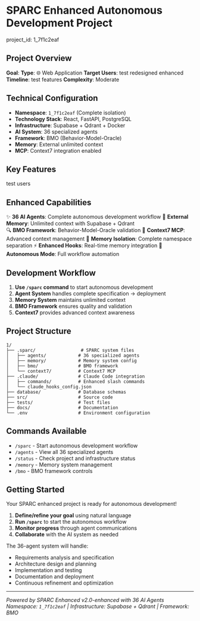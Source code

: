 # SPARC Enhanced Autonomous Development Project

project_id: 1_7f1c2eaf

## Project Overview

**Goal**: 
**Type**: 🌐 Web Application
**Target Users**: test redesigned enhanced
**Timeline**: test features
**Complexity**: Moderate

## Technical Configuration

- **Namespace**: `1_7f1c2eaf` (Complete isolation)
- **Technology Stack**: React, FastAPI, PostgreSQL
- **Infrastructure**: Supabase + Qdrant + Docker
- **AI System**: 36 specialized agents
- **Framework**: BMO (Behavior-Model-Oracle)
- **Memory**: External unlimited context
- **MCP**: Context7 integration enabled

## Key Features

test users

## Enhanced Capabilities

✨ **36 AI Agents**: Complete autonomous development workflow
🧠 **External Memory**: Unlimited context with Supabase + Qdrant  
🔍 **BMO Framework**: Behavior-Model-Oracle validation
🔗 **Context7 MCP**: Advanced context management
🎯 **Memory Isolation**: Complete namespace separation
⚡ **Enhanced Hooks**: Real-time memory integration
🚀 **Autonomous Mode**: Full workflow automation

## Development Workflow

1. **Use `/sparc` command** to start autonomous development
2. **Agent System** handles complete specification → deployment
3. **Memory System** maintains unlimited context
4. **BMO Framework** ensures quality and validation
5. **Context7** provides advanced context awareness

## Project Structure

```
1/
├── .sparc/                 # SPARC system files
│   ├── agents/            # 36 specialized agents  
│   ├── memory/            # Memory system config
│   ├── bmo/               # BMO framework
│   └── context7/          # Context7 MCP
├── .claude/               # Claude Code integration
│   ├── commands/          # Enhanced slash commands
│   └── claude_hooks_config.json
├── database/              # Database schemas
├── src/                   # Source code
├── tests/                 # Test files
├── docs/                  # Documentation
└── .env                   # Environment configuration
```

## Commands Available

- `/sparc` - Start autonomous development workflow
- `/agents` - View all 36 specialized agents  
- `/status` - Check project and infrastructure status
- `/memory` - Memory system management
- `/bmo` - BMO framework controls

## Getting Started

Your SPARC enhanced project is ready for autonomous development!

1. **Define/refine your goal** using natural language
2. **Run `/sparc`** to start the autonomous workflow
3. **Monitor progress** through agent communications
4. **Collaborate** with the AI system as needed

The 36-agent system will handle:
- Requirements analysis and specification
- Architecture design and planning  
- Implementation and testing
- Documentation and deployment
- Continuous refinement and optimization

---
*Powered by SPARC Enhanced v2.0-enhanced with 36 AI Agents*
*Namespace: `1_7f1c2eaf` | Infrastructure: Supabase + Qdrant | Framework: BMO*
